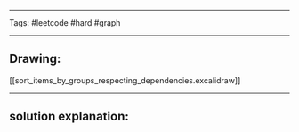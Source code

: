 

----

Tags: #leetcode #hard #graph

----

## Drawing:
[[sort_items_by_groups_respecting_dependencies.excalidraw]]

----


## solution explanation:

